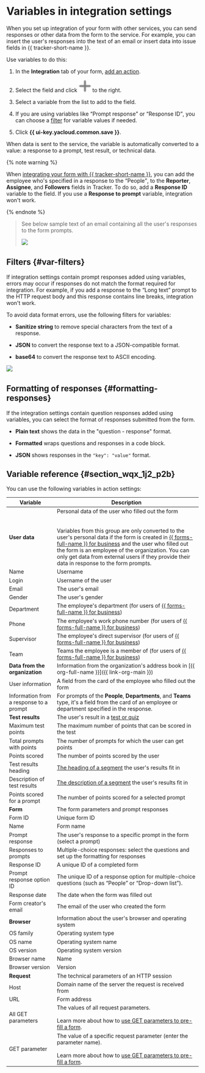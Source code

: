 # Variables in integration settings

When you set up integration of your form with other services, you can send responses or other data from the form to the service. For example, you can insert the user's responses into the text of an email or insert data into issue fields in {{ tracker-short-name }}.

Use variables to do this:

1. In the **Integration** tab of your form, [add an action](notifications.md#add-integration).

1. Select the field and click ![](../_assets/forms/add-var.svg) to the right.

1. Select a variable from the list to add to the field.

1. If you are using variables like <q>Prompt response</q> or <q>Response ID</q>, you can choose a [filter](#var-filters) for variable values if needed.

1. Click **{{ ui-key.yacloud.common.save }}**.

When data is sent to the service, the variable is automatically converted to a value: a response to a prompt, test result, or technical data.

{% note warning %}

When [integrating your form with {{ tracker-short-name }}](create-task.md), you can add the employee who's specified in a response to the <q>People</q>, to the **Reporter**, **Assignee**, and **Followers** fields in Tracker. To do so, add a **Response ID** variable to the field. If you use a **Response to prompt** variable, integration won't work.

{% endnote %}

> See below sample text of an email containing all the user's responses to the form prompts.
>
> ![](../_assets/forms/variables-example-new.png)

## Filters {#var-filters}

If integration settings contain prompt responses added using variables, errors may occur if responses do not match the format required for integration. For example, if you add a response to the <q>Long text</q> prompt to the HTTP request body and this response contains line breaks, integration won't work.

To avoid data format errors, use the following filters for variables:

* **Sanitize string** to remove special characters from the text of a response.

* **JSON** to convert the response text to a JSON-compatible format.

* **base64** to convert the response text to ASCII encoding.


![](../_assets/forms/var-filter-json.png)

## Formatting of responses {#formatting-responses}

If the integration settings contain question responses added using variables, you can select the format of responses submitted from the form.

* **Plain text** shows the data in the "question - response" format.

* **Formatted** wraps questions and responses in a code block.

* **JSON** shows responses in the `"key": "value"` format.

## Variable reference {#section_wqx_1j2_p2b}

You can use the following variables in action settings:

| Variable | Description |
----- | -----
| **User data** | Personal data of the user who filled out the form<br/><br/><br/>Variables from this group are only converted to the user's personal data if the form is created in [{{ forms-full-name }} for business](forms-for-org.md) and the user who filled out the form is an employee of the organization. You can only get data from external users if they provide their data in response to the form prompts. |
| Name | Username |
| Login | Username of the user |
| Email | The user's email |
| Gender | The user's gender |
| Department | The employee's department (for users of [{{ forms-full-name }} for business](forms-for-org.md)) |
| Phone | The employee's work phone number (for users of [{{ forms-full-name }} for business](forms-for-org.md)) |
| Supervisor | The employee's direct supervisor (for users of [{{ forms-full-name }} for business](forms-for-org.md)) |
| Team | Teams the employee is a member of (for users of [{{ forms-full-name }} for business](forms-for-org.md)) |
| **Data from the organization** | Information from the organization's address book in [{{ org-full-name }}]({{ link-org-main }})
| User information | A field from the card of the employee who filled out the form |
| Information from a response to a prompt | For prompts of the **People**, **Departments**, and **Teams** type, it's a field from the card of an employee or department specified in the response.  |
| **Test results** | The user's result in a [test or quiz](tests.md) |
| Maximum test points | The maximum number of points that can be scored in the test |
| Total prompts with points | The number of prompts for which the user can get points |
| Points scored | The number of points scored by the user |
| Test results heading | [The heading of a segment](tests.md#test-result) the user's results fit in |
| Description of test results | [The description of a segment](tests.md#test-result) the user's results fit in |
| Points scored for a prompt | The number of points scored for a selected prompt |
| **Form** | The form parameters and prompt responses |
| Form ID | Unique form ID |
| Name | Form name |
| Prompt response | The user's response to a specific prompt in the form (select a prompt) |
| Responses to prompts | Multiple-choice responses: select the questions and set up the formatting for responses |
| Response ID | A unique ID of a completed form |
| Prompt response option ID | The unique ID of a response option for multiple-choice questions (such as <q>People</q> or <q>Drop-down list</q>). |
| Response date | The date when the form was filled out |
| Form creator's email | The email of the user who created the form |
| **Browser** | Information about the user's browser and operating system |
| OS family | Operating system type |
| OS name | Operating system name |
| OS version | Operating system version |
| Browser name | Name |
| Browser version | Version |
| **Request** | The technical parameters of an HTTP session |
| Host | Domain name of the server the request is received from |
| URL | Form address |
| All GET parameters | The values of all request parameters.<br/><br/>Learn more about how to [use GET parameters to pre-fill a form](get-params.md). |
| GET parameter | The value of a specific request parameter (enter the parameter name).<br/><br/>Learn more about how to [use GET parameters to pre-fill a form](get-params.md). |
